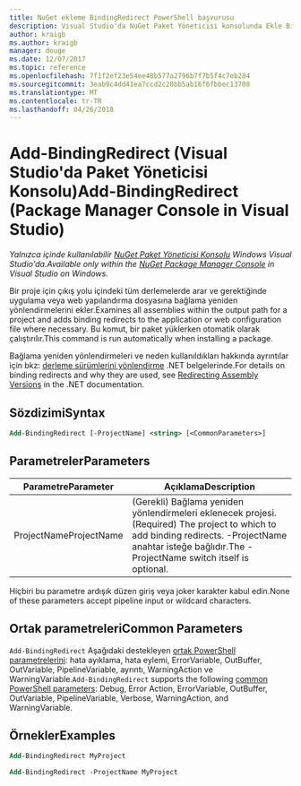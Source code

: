 ```yaml
---
title: NuGet ekleme BindingRedirect PowerShell başvurusu
description: Visual Studio'da NuGet Paket Yöneticisi konsolunda Ekle BindingRedirect PowerShell komut başvurusu.
author: kraigb
ms.author: kraigb
manager: douge
ms.date: 12/07/2017
ms.topic: reference
ms.openlocfilehash: 7f1f2ef23e54ee48b577a2796b7f7b5f4c7eb284
ms.sourcegitcommit: 3eab9c4dd41ea7ccd2c28bb5ab16f6fbbec13708
ms.translationtype: MT
ms.contentlocale: tr-TR
ms.lasthandoff: 04/26/2018
---
```

# <a name="add-bindingredirect-package-manager-console-in-visual-studio"></a><span data-ttu-id="064c6-103">Add-BindingRedirect (Visual Studio'da Paket Yöneticisi Konsolu)</span><span class="sxs-lookup"><span data-stu-id="064c6-103">Add-BindingRedirect (Package Manager Console in Visual Studio)</span></span>

<span data-ttu-id="064c6-104">*Yalnızca içinde kullanılabilir [NuGet Paket Yöneticisi Konsolu](package-manager-console.md) Windows Visual Studio'da.*</span><span class="sxs-lookup"><span data-stu-id="064c6-104">*Available only within the [NuGet Package Manager Console](package-manager-console.md) in Visual Studio on Windows.*</span></span>

<span data-ttu-id="064c6-105">Bir proje için çıkış yolu içindeki tüm derlemelerde arar ve gerektiğinde uygulama veya web yapılandırma dosyasına bağlama yeniden yönlendirmelerini ekler.</span><span class="sxs-lookup"><span data-stu-id="064c6-105">Examines all assemblies within the output path for a project and adds binding redirects to the application or web configuration file where necessary.</span></span> <span data-ttu-id="064c6-106">Bu komut, bir paket yüklerken otomatik olarak çalıştırılır.</span><span class="sxs-lookup"><span data-stu-id="064c6-106">This command is run automatically when installing a package.</span></span>

<span data-ttu-id="064c6-107">Bağlama yeniden yönlendirmeleri ve neden kullanıldıkları hakkında ayrıntılar için bkz: [derleme sürümlerini yönlendirme](/dotnet/framework/configure-apps/redirect-assembly-versions) .NET belgelerinde.</span><span class="sxs-lookup"><span data-stu-id="064c6-107">For details on binding redirects and why they are used, see [Redirecting Assembly Versions](/dotnet/framework/configure-apps/redirect-assembly-versions) in the .NET documentation.</span></span>

## <a name="syntax"></a><span data-ttu-id="064c6-108">Sözdizimi</span><span class="sxs-lookup"><span data-stu-id="064c6-108">Syntax</span></span>

```ps
Add-BindingRedirect [-ProjectName] <string> [<CommonParameters>]
```

## <a name="parameters"></a><span data-ttu-id="064c6-109">Parametreler</span><span class="sxs-lookup"><span data-stu-id="064c6-109">Parameters</span></span>

| <span data-ttu-id="064c6-110">Parametre</span><span class="sxs-lookup"><span data-stu-id="064c6-110">Parameter</span></span> | <span data-ttu-id="064c6-111">Açıklama</span><span class="sxs-lookup"><span data-stu-id="064c6-111">Description</span></span> |
| --- | --- |
| <span data-ttu-id="064c6-112">ProjectName</span><span class="sxs-lookup"><span data-stu-id="064c6-112">ProjectName</span></span> | <span data-ttu-id="064c6-113">(Gerekli) Bağlama yeniden yönlendirmeleri eklenecek projesi.</span><span class="sxs-lookup"><span data-stu-id="064c6-113">(Required) The project to which to add binding redirects.</span></span> <span data-ttu-id="064c6-114">-ProjectName anahtar isteğe bağlıdır.</span><span class="sxs-lookup"><span data-stu-id="064c6-114">The -ProjectName switch itself is optional.</span></span> |

<span data-ttu-id="064c6-115">Hiçbiri bu parametre ardışık düzen giriş veya joker karakter kabul edin.</span><span class="sxs-lookup"><span data-stu-id="064c6-115">None of these parameters accept pipeline input or wildcard characters.</span></span>

## <a name="common-parameters"></a><span data-ttu-id="064c6-116">Ortak parametreleri</span><span class="sxs-lookup"><span data-stu-id="064c6-116">Common Parameters</span></span>

<span data-ttu-id="064c6-117">`Add-BindingRedirect` Aşağıdaki destekleyen [ortak PowerShell parametrelerini](http://go.microsoft.com/fwlink/?LinkID=113216): hata ayıklama, hata eylemi, ErrorVariable, OutBuffer, OutVariable, PipelineVariable, ayrıntı, WarningAction ve WarningVariable.</span><span class="sxs-lookup"><span data-stu-id="064c6-117">`Add-BindingRedirect` supports the following [common PowerShell parameters](http://go.microsoft.com/fwlink/?LinkID=113216): Debug, Error Action, ErrorVariable, OutBuffer, OutVariable, PipelineVariable, Verbose, WarningAction, and WarningVariable.</span></span>

## <a name="examples"></a><span data-ttu-id="064c6-118">Örnekler</span><span class="sxs-lookup"><span data-stu-id="064c6-118">Examples</span></span>

```ps
Add-BindingRedirect MyProject

Add-BindingRedirect -ProjectName MyProject
```